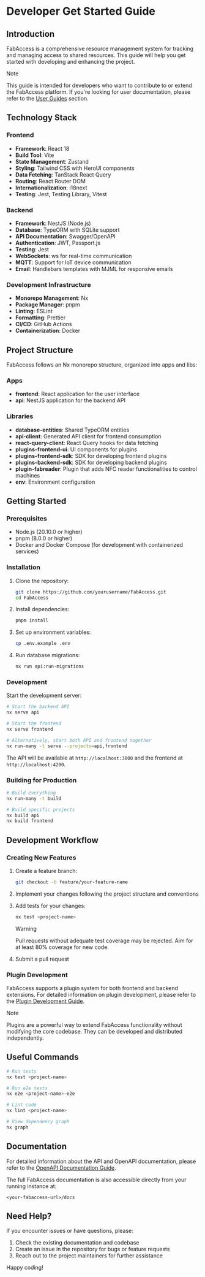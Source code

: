 # Developer Get Started Guide

## Introduction

FabAccess is a comprehensive resource management system for tracking and managing access to shared resources. This guide will help you get started with developing and enhancing the project.

> [!NOTE]
> This guide is intended for developers who want to contribute to or extend the FabAccess platform. If you're looking for user documentation, please refer to the [User Guides](../user/) section.

## Technology Stack

### Frontend

- **Framework**: React 18
- **Build Tool**: Vite
- **State Management**: Zustand
- **Styling**: Tailwind CSS with HeroUI components
- **Data Fetching**: TanStack React Query
- **Routing**: React Router DOM
- **Internationalization**: i18next
- **Testing**: Jest, Testing Library, Vitest

### Backend

- **Framework**: NestJS (Node.js)
- **Database**: TypeORM with SQLite support
- **API Documentation**: Swagger/OpenAPI
- **Authentication**: JWT, Passport.js
- **Testing**: Jest
- **WebSockets**: ws for real-time communication
- **MQTT**: Support for IoT device communication
- **Email**: Handlebars templates with MJML for responsive emails

### Development Infrastructure

- **Monorepo Management**: Nx
- **Package Manager**: pnpm
- **Linting**: ESLint
- **Formatting**: Prettier
- **CI/CD**: GitHub Actions
- **Containerization**: Docker

## Project Structure

FabAccess follows an Nx monorepo structure, organized into apps and libs:

### Apps

- **frontend**: React application for the user interface
- **api**: NestJS application for the backend API

### Libraries

- **database-entities**: Shared TypeORM entities
- **api-client**: Generated API client for frontend consumption
- **react-query-client**: React Query hooks for data fetching
- **plugins-frontend-ui**: UI components for plugins
- **plugins-frontend-sdk**: SDK for developing frontend plugins
- **plugins-backend-sdk**: SDK for developing backend plugins
- **plugin-fabreader**: Plugin that adds NFC reader functionalities to control machines
- **env**: Environment configuration

## Getting Started

### Prerequisites

- Node.js (20.10.0 or higher)
- pnpm (8.0.0 or higher)
- Docker and Docker Compose (for development with containerized services)

### Installation

1. Clone the repository:

   ```bash
   git clone https://github.com/yourusername/FabAccess.git
   cd FabAccess
   ```

2. Install dependencies:

   ```bash
   pnpm install
   ```

3. Set up environment variables:

   ```bash
   cp .env.example .env
   ```

4. Run database migrations:
   ```bash
   nx run api:run-migrations
   ```

### Development

Start the development server:

```bash
# Start the backend API
nx serve api

# Start the frontend
nx serve frontend

# Alternatively, start both API and frontend together
nx run-many -t serve --projects=api,frontend
```

The API will be available at `http://localhost:3000` and the frontend at `http://localhost:4200`.

### Building for Production

```bash
# Build everything
nx run-many -t build

# Build specific projects
nx build api
nx build frontend
```

## Development Workflow

### Creating New Features

1. Create a feature branch:

   ```bash
   git checkout -b feature/your-feature-name
   ```

2. Implement your changes following the project structure and conventions

3. Add tests for your changes:

   ```bash
   nx test <project-name>
   ```

   > [!WARNING]
   > Pull requests without adequate test coverage may be rejected. Aim for at least 80% coverage for new code.

4. Submit a pull request

### Plugin Development

FabAccess supports a plugin system for both frontend and backend extensions. For detailed information on plugin development, please refer to the [Plugin Development Guide](/developer/plugins.md).

> [!NOTE]
> Plugins are a powerful way to extend FabAccess functionality without modifying the core codebase. They can be developed and distributed independently.

## Useful Commands

```bash
# Run tests
nx test <project-name>

# Run e2e tests
nx e2e <project-name>-e2e

# Lint code
nx lint <project-name>

# View dependency graph
nx graph
```

## Documentation

For detailed information about the API and OpenAPI documentation, please refer to the [OpenAPI Documentation Guide](/developer/openapi.md).

The full FabAccess documentation is also accessible directly from your running instance at:

```
<your-fabaccess-url>/docs
```

## Need Help?

If you encounter issues or have questions, please:

1. Check the existing documentation and codebase
2. Create an issue in the repository for bugs or feature requests
3. Reach out to the project maintainers for further assistance

Happy coding!
